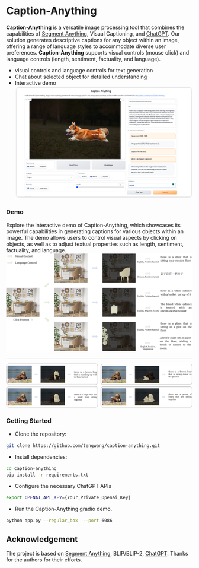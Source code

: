 # Caption-Anything
<!-- ![](./Image/title.svg) -->
**Caption-Anything** is a versatile image processing tool that combines the capabilities of [Segment Anything](https://github.com/facebookresearch/segment-anything), Visual Captioning, and [ChatGPT](https://openai.com/blog/chatgpt). Our solution generates descriptive captions for any object within an image, offering a range of language styles to accommodate diverse user preferences. **Caption-Anything** supports visual controls (mouse click) and language controls (length, sentiment, factuality, and language).
* visual controls and language controls for text generation
* Chat about selected object for detailed understanding
* Interactive demo
![](./Image/UI.png)

<!-- <a src="https://img.shields.io/badge/%F0%9F%A4%97-Open%20in%20Spaces-blue" href="https://huggingface.co/spaces/wybertwang/Caption-Anything">
    <img src="https://img.shields.io/badge/%F0%9F%A4%97-Open%20in%20Spaces-blue" alt="Open in Spaces">
</a> -->

<!-- <a src="https://colab.research.google.com/assets/colab-badge.svg" href="">
    <img src="https://colab.research.google.com/assets/colab-badge.svg" alt="Open in Colab">
</a> -->

### Demo
Explore the interactive demo of Caption-Anything, which showcases its powerful capabilities in generating captions for various objects within an image. The demo allows users to control visual aspects by clicking on objects, as well as to adjust textual properties such as length, sentiment, factuality, and language.
![](./Image/demo1.png)

---

![](./Image/demo2.png)

### Getting Started


* Clone the repository:
```bash
git clone https://github.com/tengwang/caption-anything.git
```
* Install dependencies:
```bash
cd caption-anything
pip install -r requirements.txt
```
* Configure the necessary ChatGPT APIs
```bash
export OPENAI_API_KEY={Your_Private_Openai_Key}
```
* Run the Caption-Anything gradio demo.
```bash
python app.py --regular_box  --port 6086
```

## Acknowledgement
The project is based on [Segment Anything](https://github.com/facebookresearch/segment-anything), BLIP/BLIP-2, [ChatGPT](https://openai.com/blog/chatgpt). Thanks for the authors for their efforts.
